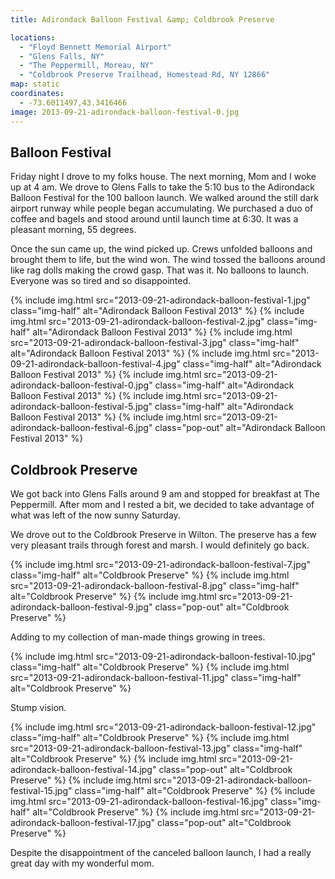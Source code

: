 ```yaml
---
title: Adirondack Balloon Festival &amp; Coldbrook Preserve

locations:
  - "Floyd Bennett Memorial Airport"
  - "Glens Falls, NY"
  - "The Peppermill, Moreau, NY"
  - "Coldbrook Preserve Trailhead, Homestead Rd, NY 12866"
map: static
coordinates:
  - -73.6011497,43.3416466
image: 2013-09-21-adirondack-balloon-festival-0.jpg
---
```


## Balloon Festival

Friday night I drove to my folks house. The next morning, Mom and I woke up at 4 am. We drove to Glens Falls to take the 5:10 bus to the Adirondack Balloon Festival for the 100 balloon launch. We walked around the still dark airport runway while people began accumulating. We purchased a duo of coffee and bagels and stood around until launch time at 6:30. It was a pleasant morning, 55 degrees.

Once the sun came up, the wind picked up. Crews unfolded balloons and brought them to life, but the wind won. The wind tossed the balloons around like rag dolls making the crowd gasp. That was it. No balloons to launch. Everyone was so tired and so disappointed.

<div class="photos">

{% include img.html src="2013-09-21-adirondack-balloon-festival-1.jpg" class="img-half" alt="Adirondack Balloon Festival 2013" %}
{% include img.html src="2013-09-21-adirondack-balloon-festival-2.jpg" class="img-half" alt="Adirondack Balloon Festival 2013" %}
{% include img.html src="2013-09-21-adirondack-balloon-festival-3.jpg" class="img-half" alt="Adirondack Balloon Festival 2013" %}
{% include img.html src="2013-09-21-adirondack-balloon-festival-4.jpg" class="img-half" alt="Adirondack Balloon Festival 2013" %}
{% include img.html src="2013-09-21-adirondack-balloon-festival-0.jpg" class="img-half" alt="Adirondack Balloon Festival 2013" %}
{% include img.html src="2013-09-21-adirondack-balloon-festival-5.jpg" class="img-half" alt="Adirondack Balloon Festival 2013" %}
{% include img.html src="2013-09-21-adirondack-balloon-festival-6.jpg" class="pop-out" alt="Adirondack Balloon Festival 2013" %}

</div>

## Coldbrook Preserve

We got back into Glens Falls around 9 am and stopped for breakfast at The Peppermill. After mom and I rested a bit, we decided to take advantage of what was left of the now sunny Saturday.

We drove out to the Coldbrook Preserve in Wilton. The preserve has a few very pleasant trails through forest and marsh. I would definitely go back.

<div class="photos">

{% include img.html src="2013-09-21-adirondack-balloon-festival-7.jpg" class="img-half" alt="Coldbrook Preserve" %}
{% include img.html src="2013-09-21-adirondack-balloon-festival-8.jpg" class="img-half" alt="Coldbrook Preserve" %}
{% include img.html src="2013-09-21-adirondack-balloon-festival-9.jpg" class="pop-out" alt="Coldbrook Preserve" %}

</div>

Adding to my collection of man-made things growing in trees.

<div class="photos">

{% include img.html src="2013-09-21-adirondack-balloon-festival-10.jpg" class="img-half" alt="Coldbrook Preserve" %}
{% include img.html src="2013-09-21-adirondack-balloon-festival-11.jpg" class="img-half" alt="Coldbrook Preserve" %}

</div>

Stump vision.

<div class="photos">

{% include img.html src="2013-09-21-adirondack-balloon-festival-12.jpg" class="img-half" alt="Coldbrook Preserve" %}
{% include img.html src="2013-09-21-adirondack-balloon-festival-13.jpg" class="img-half" alt="Coldbrook Preserve" %}
{% include img.html src="2013-09-21-adirondack-balloon-festival-14.jpg" class="pop-out" alt="Coldbrook Preserve" %}
{% include img.html src="2013-09-21-adirondack-balloon-festival-15.jpg" class="img-half" alt="Coldbrook Preserve" %}
{% include img.html src="2013-09-21-adirondack-balloon-festival-16.jpg" class="img-half" alt="Coldbrook Preserve" %}
{% include img.html src="2013-09-21-adirondack-balloon-festival-17.jpg" class="pop-out" alt="Coldbrook Preserve" %}

</div>

Despite the disappointment of the canceled balloon launch, I had a really great day with my wonderful mom.
